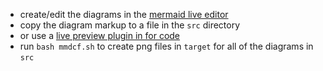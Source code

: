 - create/edit the diagrams in the [mermaid live editor](https://mermaid-js.github.io/mermaid-live-editor)
- copy the diagram markup to a file in the `src` directory
- or use a [live preview plugin in for code](https://marketplace.visualstudio.com/items?itemName=tomoyukim.vscode-mermaid-editor)
- run `bash mmdcf.sh` to create png files in `target` for all of the diagrams in `src`